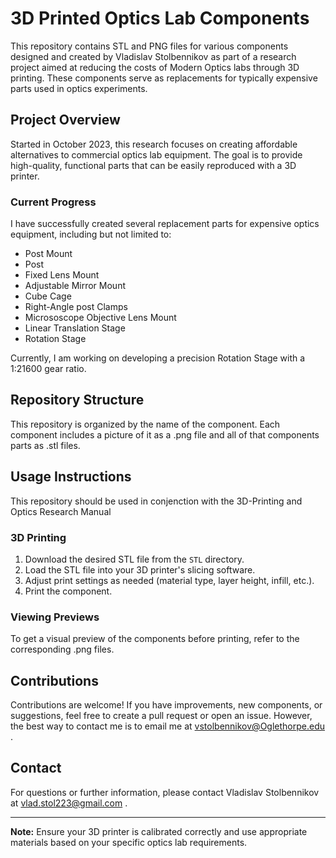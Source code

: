 # 3D Printed Optics Lab Components

This repository contains STL and PNG files for various components designed and created by Vladislav Stolbennikov as part of a research project aimed at reducing the costs of Modern Optics labs through 3D printing. 
These components serve as replacements for typically expensive parts used in optics experiments.

## Project Overview

Started in October 2023, this research focuses on creating affordable alternatives to commercial optics lab equipment. The goal is to provide high-quality, functional parts that can be easily reproduced with a 3D printer.

### Current Progress

I have successfully created several replacement parts for expensive optics equipment, including but not limited to:
- Post Mount
- Post
- Fixed Lens Mount
- Adjustable Mirror Mount
- Cube Cage
- Right-Angle post Clamps
- Micrososcope Objective Lens Mount
- Linear Translation Stage
- Rotation Stage

Currently, I am working on developing a precision Rotation Stage with a 1:21600 gear ratio.

## Repository Structure

This repository is organized by the name of the component. Each component includes a picture of it as a .png file and all of that components parts as .stl files.

## Usage Instructions

This repository should be used in conjenction with the 3D-Printing and Optics Research Manual

### 3D Printing

1. Download the desired STL file from the `STL` directory.
2. Load the STL file into your 3D printer's slicing software.
3. Adjust print settings as needed (material type, layer height, infill, etc.).
4. Print the component.

### Viewing Previews

To get a visual preview of the components before printing, refer to the corresponding .png files.
## Contributions

Contributions are welcome! If you have improvements, new components, or suggestions, feel free to create a pull request or open an issue. However, the best way to contact me is to email me at vstolbennikov@Oglethorpe.edu . 


## Contact

For questions or further information, please contact Vladislav Stolbennikov at vlad.stol223@gmail.com . 

---

**Note:** Ensure your 3D printer is calibrated correctly and use appropriate materials based on your specific optics lab requirements.


